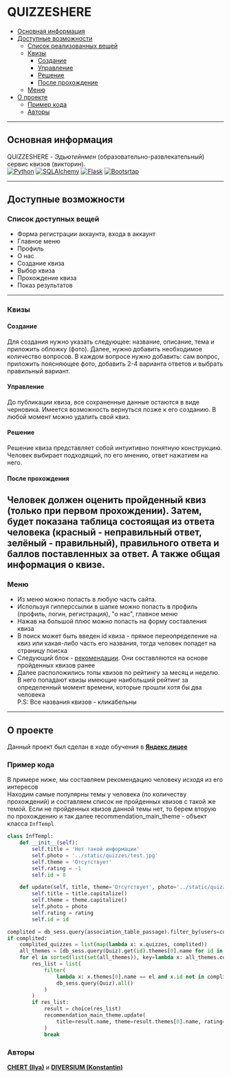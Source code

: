 # QUIZZESHERE

+ [Основная информация](#основная-информация)
+ [Доступные возможности](#доступные-возможности)
    + [Список реализованных вещей ](#Список-доступных-вещей)
    + [Квизы](#квизы)
        + [Создание](#создание)
        + [Управление](#управление)
        + [Решение](#решение)
        + [После прохождение](#после-прохождения)
    + [Меню](#меню)
+ [О проекте](#о-проекте)
    + [Пример кода](#пример-кода)
    + [Авторы](#авторы)

---

## Основная информация

QUIZZESHERE - *Эдьютейнмен* (образовательно-развлекательный) сервис квизов (викторин).   
[![Python](https://img.shields.io/badge/Python-3.9-gold?style=for-the-badge&logo=python&logoColor=white)](https://www.python.org/)
[![SQLAlchemy](https://img.shields.io/badge/SQLAlchemy-red?style=for-the-badge&logo=SQLAlchemy&logoColor=white)](https://www.sqlalchemy.org/)
[![Flask](https://img.shields.io/badge/Flask-blue?style=for-the-badge&logo=flask&logoColor=white)](https://flask.palletsprojects.com/en/stable/)
[![Bootsrtap](https://img.shields.io/badge/Bootstrap-blue?style=for-the-badge&logo=bootstrap&logoColor=white)](https://flask.palletsprojects.com/en/stable/)



-----

## Доступные возможности

### Список доступных вещей

+ Форма регистрации аккаунта, входа в аккаунт
+ Главное меню
+ Профиль
+ О нас
+ Создание квиза
+ Выбор квиза
+ Прохождение квиза
+ Показ результатов

---

### Квизы

#### Создание

Для создания нужно указать следующее: название, описание, тема и приложить обложку (фото). Далее, нужно добавить
необходимое
количество вопросов. В каждом вопросе нужно добавить: сам вопрос, приложить поясняющее фото, добавить 2-4 варианта
ответов
и выбрать правильный вариант.

#### Управление

До публикации квиза, все сохраненные данные остаются в виде черновика. Имеется возможность вернуться позже к его
созданию.
В любой момент можно удалить свой квиз.

#### Решение

Решение квиза представляет собой интуитивно понятную конструкцию. Человек выбирает подходящий, по его мнению, ответ
нажатием на него.

#### После прохождения

Человек должен оценить пройденный квиз (только при первом прохождении). Затем, будет показана таблица состоящая из
ответа человека (красный - неправильный ответ, зелёный - правильный), правильного ответа и баллов поставленных за ответ.
А также общая информация о квизе.
---

### Меню

+ Из меню можно попасть в любую часть сайта.
+ Используя гипперссылки в шапке можно попасть в профиль (профиль, логин, регистрация), "о нас", главное меню
+ Нажав на большой плюс можно попасть на форму составления квиза
+ В поиск может быть введен id квиза - прямое переопределение на квиз или какая-либо часть его названия,
  тогда человек попадет на страницу поиска
+ Следующий блок - [рекомендации](#пример-кода). Они составляются на основе пройденных квизов ранее
+ Далее расположились топы квизов по рейтингу за месяц и неделю. В него попадают квизы имеющие наибольший рейтинг
  за определенный момент времени, которые прошли хотя бы два человека  
  P.S: Все названия квизов - кликабельны

---

## О проекте

Данный проект был сделан в ходе обучения в [**Яндекс лицее**](https://lyceum.yandex.ru/)

### Пример кода

В примере ниже, мы составляем рекомендацию человеку исходя из его интересов   
Находим самые популярны темы у человека (по количеству прохождений) и составляем список не пройденных квизов с такой же
темой. Если не пройденных квизов данной темы нет, то берем вторую по прохождению и так далее
recommendation_main_theme - объект класса ```InfTempl```

``` python
class InfTempl:
    def __init__(self):
        self.title = 'Нет такой информации'
        self.photo = '../static/quizzes/test.jpg'
        self.theme = 'Отсутствует'
        self.rating = -1
        self.id = 0

    def update(self, title, theme='Отсутствует', photo='../static/quizzes/test.jpg', rating=-1, id=0):
        self.title = title.capitalize()
        self.theme = theme.capitalize()
        self.photo = photo
        self.rating = rating
        self.id = id
```

``` python
complited = db_sess.query(association_table_passage).filter_by(users=current_user.id)
if complited:
    complited_quizzes = list(map(lambda x: x.quizzes, complited))
    all_themes = [db_sess.query(Quiz).get(id).themes[0].name for id in complited_quizzes]
    for el in sorted(list(set(all_themes)), key=lambda x: all_themes.count(x), reverse=True):
        res_list = list(
            filter(
                lambda x: x.themes[0].name == el and x.id not in complited_quizzes,
                db_sess.query(Quiz).all()
            )
        )
        if res_list:
            result = choice(res_list)
            recommendation_main_theme.update(
                title=result.name, theme=result.themes[0].name, rating=round(result.rating, 1), id=result.id
            )
            break
   ```         

### Авторы

[**CHERT (Ilya)**](https://github.com/CHERTvsINTERNET) и [**DIVERSIUM (Konstantin)**](https://github.com/DIVERSIUMx)